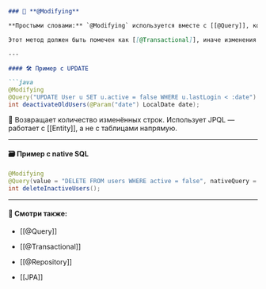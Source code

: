 ````markdown
### 🔧 **@Modifying**

**Простыми словами:** `@Modifying` используется вместе с [[@Query]], когда ты **выполняешь запрос, изменяющий данные** — например, `UPDATE`, `DELETE`, `INSERT`.

Этот метод должен быть помечен как [[@Transactional]], иначе изменения не сохранятся.

---

#### 🛠 Пример с UPDATE

```java
@Modifying
@Query("UPDATE User u SET u.active = false WHERE u.lastLogin < :date")
int deactivateOldUsers(@Param("date") LocalDate date);
````

📌 Возвращает количество изменённых строк. Использует JPQL — работает с [[Entity]], а не с таблицами напрямую.

---

#### 🗃 Пример с native SQL

```java
@Modifying
@Query(value = "DELETE FROM users WHERE active = false", nativeQuery = true)
int deleteInactiveUsers();
```

---

#### 🔗 Смотри также:

- [[@Query]]
    
- [[@Transactional]]
    
- [[@Repository]]
    
- [[JPA]]